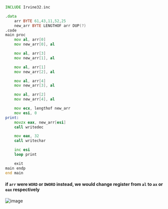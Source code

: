 ```asm
INCLUDE Irvine32.inc

.data
	arr BYTE 61,43,11,52,25
	new_arr BYTE LENGTHOF arr DUP(?)
.code
main proc
	mov al, arr[0]
	mov new_arr[0], al

	mov al, arr[3]
	mov new_arr[1], al

	mov al, arr[1]
	mov new_arr[2], al

	mov al, arr[4]
	mov new_arr[3], al

	mov al, arr[2]
	mov new_arr[4], al

	mov ecx, lengthof new_arr
	mov esi, 0
print:
	movzx eax, new_arr[esi]
	call writedec

	mov eax, 32
	call writechar

	inc esi
	loop print

	exit
main endp
end main
```
#### if `arr` were `WORD` or `DWORD` instead, we would change register from `al` to `ax` or `eax` respectively
![image](https://github.com/user-attachments/assets/a4e5985e-7734-4124-9e0c-d41dca5a606f)

